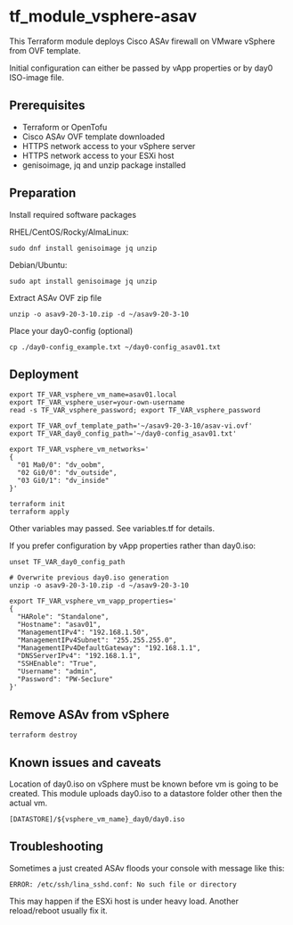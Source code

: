 # tf_module_vsphere-asav

This Terraform module deploys Cisco ASAv firewall on VMware vSphere from OVF template.

Initial configuration can either be passed by vApp properties or by day0 ISO-image file.

## Prerequisites

- Terraform or OpenTofu
- Cisco ASAv OVF template downloaded
- HTTPS network access to your vSphere server 
- HTTPS network access to your ESXi host
- genisoimage, jq and unzip package installed

## Preparation

Install required software packages

RHEL/CentOS/Rocky/AlmaLinux:

`sudo dnf install genisoimage jq unzip`

Debian/Ubuntu:

`sudo apt install genisoimage jq unzip`

Extract ASAv OVF zip file

`unzip -o asav9-20-3-10.zip -d ~/asav9-20-3-10`

Place your day0-config (optional)

`cp ./day0-config_example.txt ~/day0-config_asav01.txt`

## Deployment

```
export TF_VAR_vsphere_vm_name=asav01.local
export TF_VAR_vsphere_user=your-own-username
read -s TF_VAR_vsphere_password; export TF_VAR_vsphere_password

export TF_VAR_ovf_template_path='~/asav9-20-3-10/asav-vi.ovf'
export TF_VAR_day0_config_path='~/day0-config_asav01.txt'

export TF_VAR_vsphere_vm_networks='
{
  "01 Ma0/0": "dv_oobm",
  "02 Gi0/0": "dv_outside",
  "03 Gi0/1": "dv_inside"
}'

terraform init
terraform apply
```

Other variables may passed. See variables.tf for details.

If you prefer configuration by vApp properties rather than day0.iso:

```
unset TF_VAR_day0_config_path

# Overwrite previous day0.iso generation
unzip -o asav9-20-3-10.zip -d ~/asav9-20-3-10

export TF_VAR_vsphere_vm_vapp_properties='
{
  "HARole": "Standalone",
  "Hostname": "asav01",
  "ManagementIPv4": "192.168.1.50",
  "ManagementIPv4Subnet": "255.255.255.0",
  "ManagementIPv4DefaultGateway": "192.168.1.1",
  "DNSServerIPv4": "192.168.1.1",
  "SSHEnable": "True",
  "Username": "admin",
  "Password": "PW-Sec1ure"
}'
```

## Remove ASAv from vSphere

`terraform destroy`

## Known issues and caveats

Location of day0.iso on vSphere must be known before vm is going to be created.
This module uploads day0.iso to a datastore folder other then the actual vm.

`[DATASTORE]/${vsphere_vm_name}_day0/day0.iso`

## Troubleshooting

Sometimes a just created ASAv floods your console with message like this:

`ERROR: /etc/ssh/lina_sshd.conf: No such file or directory`

This may happen if the ESXi host is under heavy load. Another reload/reboot usually fix it.

